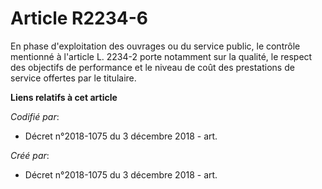 # Article R2234-6

En phase d'exploitation des ouvrages ou du service public, le contrôle mentionné à l'article L. 2234-2 porte notamment sur la
qualité, le respect des objectifs de performance et le niveau de coût des prestations de service offertes par le titulaire.

**Liens relatifs à cet article**

_Codifié par_:

  - Décret n°2018-1075 du 3 décembre 2018 - art.

_Créé par_:

  - Décret n°2018-1075 du 3 décembre 2018 - art.
